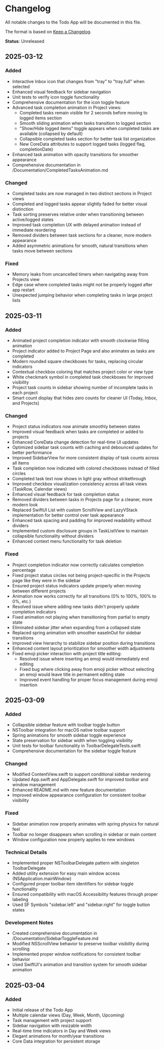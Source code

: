 # Changelog

All notable changes to the Todo App will be documented in this file.

The format is based on [Keep a Changelog](https://keepachangelog.com/en/1.0.0/).

**Status**: Unreleased

## 2025-03-12

### Added
- Interactive Inbox icon that changes from "tray" to "tray.full" when selected
- Enhanced visual feedback for sidebar navigation
- Unit tests to verify icon toggle functionality
- Comprehensive documentation for the icon toggle feature
- Advanced task completion animation in Project views:
  - Completed tasks remain visible for 2 seconds before moving to logged items section
  - Smooth sliding animation when tasks transition to logged section
  - "Show/Hide logged items" toggle appears when completed tasks are available (collapsed by default)
  - Collapsible completed tasks section for better task list organization
  - New CoreData attributes to support logged tasks (logged flag, completionDate)
- Enhanced task animation with opacity transitions for smoother appearance
- Comprehensive documentation in /Documentation/CompletedTasksAnimation.md

### Changed
- Completed tasks are now managed in two distinct sections in Project views
- Completed and logged tasks appear slightly faded for better visual distinction
- Task sorting preserves relative order when transitioning between active/logged states
- Improved task completion UX with delayed animation instead of immediate reordering
- Removed dividers between task sections for a cleaner, more modern appearance
- Added asymmetric animations for smooth, natural transitions when tasks move between sections

### Fixed
- Memory leaks from uncancelled timers when navigating away from Projects view
- Edge case where completed tasks might not be properly logged after app restart
- Unexpected jumping behavior when completing tasks in large project lists

## 2025-03-11

### Added
- Animated project completion indicator with smooth clockwise filling animation
- Project indicator added to Project Page and also animates as tasks are completed
- Modern rounded square checkboxes for tasks, replacing circular indicators
- Contextual checkbox coloring that matches project color or view type
- White checkmark symbol in completed task checkboxes for improved visibility
- Project task counts in sidebar showing number of incomplete tasks in each project
- Smart count display that hides zero counts for cleaner UI (Today, Inbox, and Projects)

### Changed
- Project status indicators now animate smoothly between states
- Improved visual feedback when tasks are completed or added to projects
- Enhanced CoreData change detection for real-time UI updates
- Optimized sidebar task counts with caching and debounced updates for better performance
- Improved SidebarView for more consistent display of task counts across all items
- Task completion now indicated with colored checkboxes instead of filled circles
- Completed task text now shows in light gray without strikethrough
- Improved checkbox visualization consistency across all task views (TaskRow, Calendar views)
- Enhanced visual feedback for task completion status
- Removed dividers between tasks in Projects page for a cleaner, more modern look
- Replaced SwiftUI List with custom ScrollView and LazyVStack implementation for better control over task appearance
- Enhanced task spacing and padding for improved readability without dividers
- Implemented custom disclosure groups in TaskListView to maintain collapsible functionality without dividers
- Enhanced context menu functionality for task deletion

### Fixed
- Project completion indicator now correctly calculates completion percentage
- Fixed project status circles not being project-specific in the Projects page like they were in the sidebar
- Ensured project status indicators update properly when moving between different projects
- Animation now works correctly for all transitions (0% to 100%, 100% to 0%, etc.)
- Resolved issue where adding new tasks didn't properly update completion indicators
- Fixed animation not playing when transitioning from partial to empty state
- Eliminated sidebar jitter when expanding from a collapsed state
- Replaced spring animation with smoother easeInOut for sidebar transitions
- Improved view hierarchy to stabilize sidebar position during transitions
- Enhanced content layout prioritization for smoother width adjustments
- Fixed emoji picker interaction with project title editing:
  - Resolved issue where inserting an emoji would immediately end editing
  - Fixed bug where clicking away from emoji picker without selecting an emoji would leave title in permanent editing state
  - Improved event handling for proper focus management during emoji insertion

## 2025-03-09

### Added
- Collapsible sidebar feature with toolbar toggle button
- NSToolbar integration for macOS native toolbar support
- Spring animations for smooth sidebar toggle experience
- State preservation for sidebar width when toggling visibility
- Unit tests for toolbar functionality in ToolbarDelegateTests.swift
- Comprehensive documentation for the sidebar toggle feature

### Changed
- Modified ContentView.swift to support conditional sidebar rendering
- Updated App.swift and AppDelegate.swift for improved toolbar and window management
- Enhanced README.md with new feature documentation
- Improved window appearance configuration for consistent toolbar visibility

### Fixed
- Sidebar animation now properly animates with spring physics for natural feel
- Toolbar no longer disappears when scrolling in sidebar or main content
- Window configuration now properly applies to new windows

### Technical Details
- Implemented proper NSToolbarDelegate pattern with singleton ToolbarDelegate
- Added utility extension for easy main window access (NSApplication.mainWindow)
- Configured proper toolbar item identifiers for sidebar toggle functionality
- Ensured compatibility with macOS Accessibility features through proper labeling
- Used SF Symbols "sidebar.left" and "sidebar.right" for toggle button states

### Development Notes
- Created comprehensive documentation in /Documentation/SidebarToggleFeature.md
- Modified NSScrollView behavior to preserve toolbar visibility during scrolling
- Implemented proper window notifications for consistent toolbar behavior
- Used SwiftUI's animation and transition system for smooth sidebar animation

## 2025-03-04

### Added
- Initial release of the Todo App
- Multiple calendar views (Day, Week, Month, Upcoming)
- Task management with project support
- Sidebar navigation with resizable width
- Real-time time indicators in Day and Week views
- Elegant animations for month/year transitions
- Core Data integration for persistent storage
